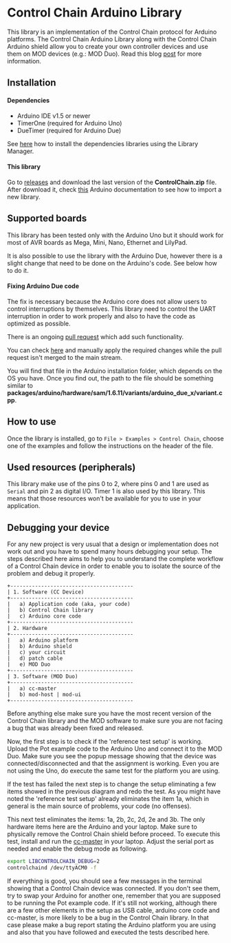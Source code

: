 # Control Chain Arduino Library

This library is an implementation of the Control Chain protocol for Arduino platforms. The Control
Chain Arduino Library along with the Control Chain Arduino shield allow you to create your own
controller devices and use them on MOD devices (e.g.: MOD Duo). Read this blog
[post](https://www.moddevices.com/blog/2017/05/06/tutorial-arduino-control-chain) for more
information.

## Installation

#### Dependencies

* Arduino IDE v1.5 or newer
* TimerOne (required for Arduino Uno)
* DueTimer (required for Arduino Due)

See [here](https://www.arduino.cc/en/guide/libraries#toc3) how to install the dependencies
libraries using the Library Manager.

#### This library

Go to [releases](https://github.com/moddevices/cc-arduino-lib/releases) and download
the last version of the **ControlChain.zip** file.
After download it, check [this](https://www.arduino.cc/en/guide/libraries#toc4)
Arduino documentation to see how to import a new library.

## Supported boards

This library has been tested only with the Arduino Uno but it should work for most of AVR
boards as Mega, Mini, Nano, Ethernet and LilyPad.

It is also possible to use the library with the Arduino Due, however there is a slight change
that need to be done on the Arduino's code. See below how to do it.

#### Fixing Arduino Due code

The fix is necessary because the Arduino core does not allow users to control interruptions by
themselves. This library need to control the UART interruption in order to work properly and also
to have the code as optimized as possible.

There is an ongoing [pull request](https://github.com/arduino/ArduinoCore-sam/pull/1) which add
such functionality.

You can check [here](https://github.com/arduino/ArduinoCore-sam/pull/1/files)
and manually apply the required changes while the pull request isn't merged to the main stream.

You will find that file in the Arduino installation folder, which depends on the OS you have. Once
you find out, the path to the file should be something similar to
**packages/arduino/hardware/sam/1.6.11/variants/arduino_due_x/variant.cpp**.

## How to use

Once the library is installed, go to `File > Examples > Control Chain`, choose one
of the examples and follow the instructions on the header of the file.

## Used resources (peripherals)

This library make use of the pins 0 to 2, where pins 0 and 1 are used as `Serial` and
pin 2 as digital I/O. Timer 1 is also used by this library. This means that those resources
won't be available for you to use in your application.

## Debugging your device

For any new project is very usual that a design or implementation does not work out and you have to
spend many hours debugging your setup. The steps described here aims to help you to understand
the complete workflow of a Control Chain device in order to enable you to isolate the source of the
problem and debug it properly.

```
+----------------------------------------
| 1. Software (CC Device)
+----------------------------------------
|   a) Application code (aka, your code)
|   b) Control Chain library
|   c) Arduino core code
+----------------------------------------
| 2. Hardware
+----------------------------------------
|   a) Arduino platform
|   b) Arduino shield
|   c) your circuit
|   d) patch cable
|   e) MOD Duo
+----------------------------------------
| 3. Software (MOD Duo)
+----------------------------------------
|   a) cc-master
|   b) mod-host | mod-ui
+----------------------------------------
```

Before anything else make sure you have the most recent version of the Control Chain library and the
MOD software to make sure you are not facing a bug that was already been fixed and released.

Now, the first step is to check if the 'reference test setup' is working. Upload the Pot example
code to the Arduino Uno and connect it to the MOD Duo. Make sure you see the popup message showing
that the device was connected/disconnected and that the assignment is working. Even you are not
using the Uno, do execute the same test for the platform you are using.

If the test has failed the next step is to change the setup eliminating a few items showed in the
previous diagram and redo the test. As you might have noted the 'reference test setup' already
eliminates the item 1a, which in general is the main source of problems, your code (no offenses).

This next test eliminates the items: 1a, 2b, 2c, 2d, 2e and 3b. The only hardware items here are the
Arduino and your laptop. Make sure to physically remove the Control Chain shield before proceed.
To execute this test, install and run the [cc-master](https://github.com/moddevices/cc-master)
in your laptop. Adjust the serial port as needed and enable the debug mode as following.

```bash
export LIBCONTROLCHAIN_DEBUG=2
controlchaind /dev/ttyACM0 -f
```

If everything is good, you should see a few messages in the terminal showing that a Control Chain
device was connected. If you don't see them, try to swap your Arduino for another one, remember that
you are supposed to be running the Pot example code. If it's still not working, although there are a
few other elements in the setup as USB cable, arduino core code and cc-master, is more likely to be
a bug in the Control Chain library. In that case please make a bug report stating the Arduino
platform you are using and also that you have followed and executed the tests described here.
